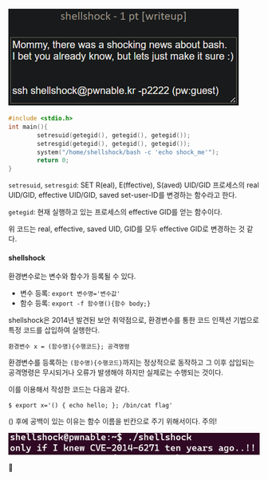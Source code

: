 ![](Attachments/5EBBFB66-000D-459A-A1B4-B662E4F4AC11.png)

```c
#include <stdio.h>
int main(){
        setresuid(getegid(), getegid(), getegid());
        setresgid(getegid(), getegid(), getegid());
        system("/home/shellshock/bash -c 'echo shock_me'");
        return 0;
}
```

`setresuid`, `setresgid`: SET R(eal), E(ffective), S(aved) UID/GID
프로세스의 real UID/GID, effective UID/GID, saved set-user-ID를 변경하는 함수라고 한다.

`getegid`: 현재 실행하고 있는 프로세스의 effective GID를 얻는 함수이다.

위 코드는 real, effective, saved UID, GID를 모두 effective GID로 변경하는 것 같다.

#### shellshock

환경변수로는 변수와 함수가 등록될 수 있다.
- 변수 등록: `export 변수명='변수값'`
- 함수 등록: `export -f 함수명(){함수 body;}`

shellshock은 2014년 발견된 보안 취약점으로, 환경변수를 통한 코드 인젝션 기법으로 특정 코드를 삽입하여 실행한다.

`환경변수 x = (함수명){수행코드}; 공격명령`

환경변수를 등록하는 `(함수명){수행코드}`까지는 정상적으로 동작하고 그 이후 삽입되는 공격명령은 무시되거나 오류가 발생해야 하지만 실제로는 수행되는 것이다.

이를 이용해서 작성한 코드는 다음과 같다.

```shell
$ export x='() { echo hello; }; /bin/cat flag'
```

() 후에 공백이 있는 이유는 함수 이름을 빈칸으로 주기 위해서이다. 주의!

![](Attachments/7034D575-7C95-43CF-AE4D-6AF911395D89.png)

🚩